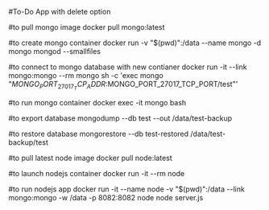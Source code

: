 #To-Do App with delete option

#to pull mongo image
docker pull mongo:latest

#to create mongo container
docker run -v "$(pwd)":/data --name mongo -d mongo mongod --smallfiles

#to connect to mongo database with new contianer
docker run -it --link mongo:mongo --rm mongo sh -c 'exec mongo "$MONGO_PORT _27017_TCP_ADDR:$MONGO_PORT_27017_TCP_PORT/test"'

#to run mongo container
docker exec -it mongo bash

#to export database
mongodump --db test  --out /data/test-backup

#to restore database
mongorestore --db test-restored /data/test-backup/test

#to pull latest node image
docker pull node:latest

#to launch nodejs container
docker run -it --rm node

#to run nodejs app
docker run -it --name node -v "$(pwd)":/data --link mongo:mongo -w /data -p 8082:8082 node node server.js


